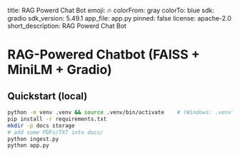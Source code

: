 title: RAG Powerd Chat Bot
emoji: 🔥
colorFrom: gray
colorTo: blue
sdk: gradio
sdk_version: 5.49.1
app_file: app.py
pinned: false
license: apache-2.0
short_description: RAG Powerd Chat Bot

# RAG-Powered Chatbot (FAISS + MiniLM + Gradio)

## Quickstart (local)
```bash
python -m venv .venv && source .venv/bin/activate    # (Windows: .venv\Scripts\activate)
pip install -r requirements.txt
mkdir -p docs storage
# add some PDFs/TXT into docs/
python ingest.py
python app.py
